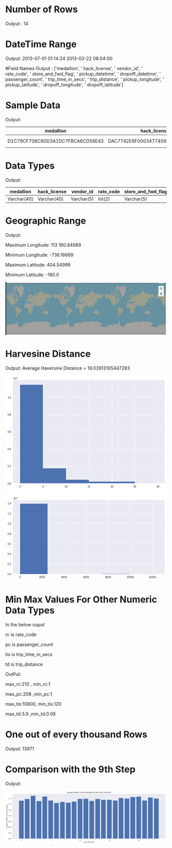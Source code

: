 # Number of Rows

Output : 14


# DateTime Range


Output: 2013-07-01 01:14:24 2013-03-22 08:04:00



#Field Names
Output :
['medallion', ' hack_license', ' vendor_id', ' rate_code', ' store_and_fwd_flag', ' pickup_datetime', ' dropoff_datetime', ' passenger_count', ' trip_time_in_secs', ' trip_distance', ' pickup_longitude', ' pickup_latitude', ' dropoff_longitude', ' dropoff_latitude']

# Sample Data
Output:  

| medallion| hack_license| vendor_id| rate_code| store_and_fwd_flag| pickup_datetime| dropoff_datetime| passenger_count| trip_time_in_secs| trip_distance| pickup_longitude| pickup_latitude| dropoff_longitude| dropoff_latitude|
| ---------------------------|---------------------------|---------------------------|---------------------------|---------------------------|---------------------------|---------------------------|---------------------------|---------------------------|---------------------------|---------------------------|---------------------------|---------------------------|------------|
|D1C79CF706C80D3A1DC7FBCA6CD56E43|DAC7742E8F00034774098DBC6B4FF2B7|CMT|1|N|2013-06-03 00:02:12|2013-06-03 00:10:07|1|474|1.30|-73.981583|40.773529|-73.981827|40.782124 3567E8B49FEBFCBB587F1864D723D5C8|430B8022563CDE1D51D44786DFD8D6CB|CMT|1|N|2013-06-03 00:03:03|2013-06-03 00:19:27|1|982|4.90|-73.999565|40.728367|-73.952927|40.729546 4220E1995D36A40DF34664AD33ED13F6|48A1C9C9300AFC7BDBB718CE308EE45A|CMT|2|N|2013-06-03 00:01:30|2013-06-03 00:28:11|1|1745|17.70|-73.788445|40.641151|-73.985451|40.744194 440900089FF528A873424DED689C77A3|E6A63B40E565A8A03AF32E0B138F5EB1|CMT|1|N|2013-06-03 00:04:14|2013-06-03 00:27:50|1|1415|12.10|-73.862816|40.768875|-74.008797|40.738842 |

# Data Types

Output:

| medallion| hack_license| vendor_id| rate_code| store_and_fwd_flag| pickup_datetime| dropoff_datetime| passenger_count| trip_time_in_secs| trip_distance| pickup_longitude| pickup_latitude| dropoff_longitude| dropoff_latitude|
| ---------------------------|---------------------------|---------------------------|---------------------------|---------------------------|---------------------------|---------------------------|---------------------------|---------------------------|---------------------------|---------------------------|---------------------------|---------------------------|------------|
| Varchar(40)|  Varchar(40)| Varchar(5)| Int(2)| Varchar(5)| DateTime(15)| DateTime(15)| Int(5)| Int(5)| float(5)| float(10)| float(10)| float(50)|

# Geographic Range

Output:

Maximum Longitude: 113 160.84689

Minimum Longitude: -736.16669

Maximum Latitude: 404.54999

Minimum Latitude: -180.0

![This is an image](https://github.com/Clarkson-Applied-Data-Science/bhojanha-taxi/blob/main/Part_5.png)

# Harvesine Distance

Output:
Average Haversine Distance = 19.03913105447283

![This is an image](https://github.com/Clarkson-Applied-Data-Science/bhojanha-taxi/blob/main/A1.png)

![This is an image](https://github.com/Clarkson-Applied-Data-Science/bhojanha-taxi/blob/main/Taxi%20Image%202.png)

#

# Min Max Values For Other Numeric Data Types
In the below ouput

rc is rate_code

pc is passenger_count

tis is trip_time_in_secs


td is trip_distance




OutPut:


max_rc:210 , min_rc:1


max_pc:208 ,min_pc:1


max_tis:10800, min_tis:120


max_td:3.9 ,min_td:0.08

# One out of every thousand Rows

Output:  13971

# Comparison with the 9th Step

Output:

![This is an image](https://github.com/Clarkson-Applied-Data-Science/bhojanha-taxi/blob/main/Taxi%20image%203.png)
